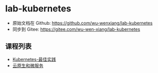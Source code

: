 # lab-kubernetes

- 原始文档在 Github: <https://github.com/wu-wenxiang/lab-kubernetes>
- 同步到 Gitee: <https://gitee.com/wu-wen-xiang/lab-kubernetes>

## 课程列表

- [Kubernetes-最佳实践](doc/kubernetes-best-practices.md)
- [云原生和微服务](doc/cloudnative-and-mircoservice.md)
